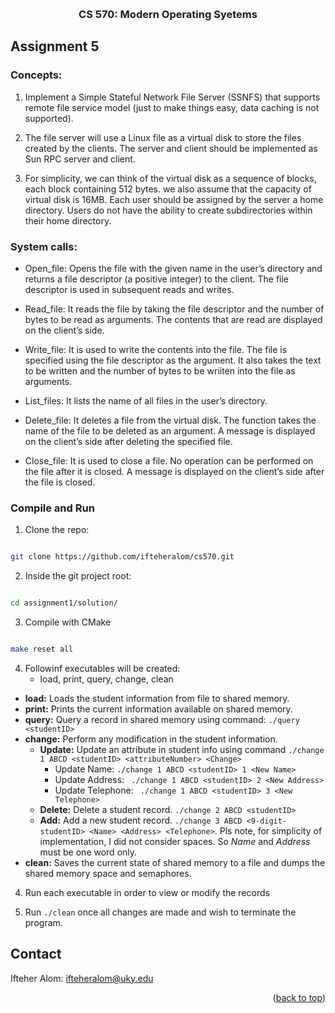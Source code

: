 <a  name="readme-top"></a>
<!-- PROJECT LOGO -->
<br  />
<div  align="center">
<h3  align="center">CS 570: Modern Operating Syetems</h3>
</div>

<!-- GETTING STARTED -->

## Assignment 5

  

### Concepts:

1. Implement a Simple Stateful Network File Server (SSNFS) that supports remote file service model (just to make things easy, data caching is not supported). 

2. The file server will use a Linux file as a virtual disk to store the files created by the clients. The server and client should be implemented as Sun RPC server and client. 

3. For simplicity, we can think of the virtual disk as a sequence of blocks, each block containing 512 bytes. we also assume that the capacity of virtual disk is 16MB. Each user should be assigned by the server a home directory. Users do not have the ability to create subdirectories within their home directory.

### System calls:

* Open_file: Opens the file with the given name in the user’s directory and returns a file descriptor (a positive integer) to the client. The file descriptor is used in subsequent reads and writes.

* Read_file: It reads the file by taking the file descriptor and the number of bytes to be read as arguments. The contents that are read are displayed on the client’s side.

* Write_file: It is used to write the contents into the file. The file is specified using the file descriptor as the argument. It also takes the text to be written and the number of bytes to be wriiten into the file as arguments.

* List_files: It lists the name of all files in the user’s directory.

* Delete_file: It deletes a file from the virtual disk. The function takes the name of the file to be deleted as an argument. A message is displayed on the client’s side after deleting the specified file.

* Close_file: It is used to close a file. No operation can be performed on the file after it is closed. A message is displayed on the client’s side after the file is closed.
  

### Compile and Run

1. Clone the repo:

```sh

git clone https://github.com/ifteheralom/cs570.git

```

2. Inside the git project root:

```sh

cd assignment1/solution/

```

3. Compile with CMake

```sh

make reset all

```

4. Followinf executables will be created:
	* load, print, query, change, clean
* **load:**  Loads the student information from file to shared memory.
* **print:**  Prints the current information available on shared memory.
* **query:** Query a record in shared memory using command: `./query <studentID>`
* **change:** Perform any modification in the student information.
	* **Update:** Update an attribute in student info using command `./change 1 ABCD <studentID> <attributeNumber> <Change>`
		* Update Name: `./change 1 ABCD <studentID> 1 <New Name>`
		* Update Address: ` ./change 1 ABCD <studentID> 2 <New Address>`
		* Update Telephone: ` ./change 1 ABCD <studentID> 3 <New Telephone>`
	* **Delete:** Delete a student record. `./change 2 ABCD <studentID>`
	* **Add:** Add a new student record. `./change 3 ABCD <9-digit-studentID> <Name> <Address> <Telephone>`. Pls note, for simplicity of implementation, I did not consider spaces. So *Name* and *Address* must be one word only. 
* **clean:** Saves the current state of shared memory to a file and dumps the shared memory space and semaphores.

4. Run each executable in order to view or modify the records

5. Run `./clean` once all changes are made and wish to terminate the program.

  

<!-- CONTACT -->

## Contact

  

Ifteher Alom: ifteheralom@uky.edu

  

<p  align="right">(<a  href="#readme-top">back to top</a>)</p>
